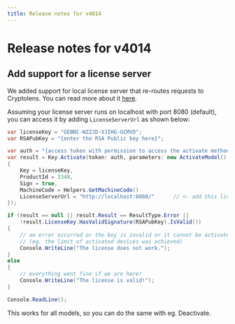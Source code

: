 ```yaml
---
title: Release notes for v4014
---
```


# Release notes for v4014

## Add support for a license server
We added support for local license server that re-routes requests to Cryptolens. You can read more about it [here](https://github.com/Cryptolens/license-server).

Assuming your license server runs on localhost with port 8080 (default), you can access it by adding `LicenseServerUrl` as shown below:

```cs
var licenseKey = "GEBNC-WZZJD-VJIHG-GCMVD";
var RSAPubKey = "{enter the RSA Public key here}";

var auth = "{access token with permission to access the activate method}";
var result = Key.Activate(token: auth, parameters: new ActivateModel()
{
    Key = licenseKey,
    ProductId = 3349,
    Sign = true,
    MachineCode = Helpers.GetMachineCode()
    LicenseServerUrl = "http://localhost:8080/"      // <- add this line
});

if (result == null || result.Result == ResultType.Error ||
    !result.LicenseKey.HasValidSignature(RSAPubKey).IsValid())
{
    // an error occurred or the key is invalid or it cannot be activated
    // (eg. the limit of activated devices was achieved)
    Console.WriteLine("The license does not work.");
}
else
{
    // everything went fine if we are here!
    Console.WriteLine("The license is valid!");
}

Console.ReadLine();
```

This works for all models, so you can do the same with eg. Deactivate.